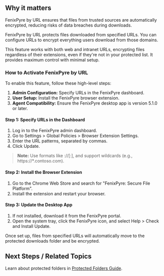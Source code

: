 
## Why it matters
FenixPyre by URL ensures that files from trusted sources are automatically encrypted, reducing risks of data breaches during downloads.

FenixPyre by URL protects files downloaded from specified URLs. You can configure URLs to encrypt everything users download from those domains.

This feature works with both web and intranet URLs, encrypting files regardless of their extensions, even if they're not in your protected list. It provides maximum control with minimal setup.

### How to Activate FenixPyre by URL
To enable this feature, follow these high-level steps:

1. **Admin Configuration:** Specify URLs in the FenixPyre dashboard.
2. **User Setup:** Install the FenixPyre browser extension.
3. **Agent Compatibility:** Ensure the FenixPyre desktop app is version 5.1.0 or later.

#### Step 1: Specify URLs in the Dashboard
1. Log in to the FenixPyre admin dashboard.
2. Go to Settings > Global Policies > Browser Extension Settings.
3. Enter the URL patterns, separated by commas.
4. Click Update.

> **Note:** Use formats like <scheme>://<host>[:<port>], and support wildcards (e.g., https://*.contoso.com).

#### Step 2: Install the Browser Extension
1. Go to the Chrome Web Store and search for "FenixPyre: Secure File Platform".
2. Install the extension and restart your browser.

#### Step 3: Update the Desktop App
1. If not installed, download it from the FenixPyre portal.
2. Open the system tray, click the FenixPyre icon, and select Help > Check and Install Update.

Once set up, files from specified URLs will automatically move to the protected downloads folder and be encrypted.

## Next Steps / Related Topics
Learn about protected folders in [Protected Folders Guide](../05-user-guide/protected-folders.md).